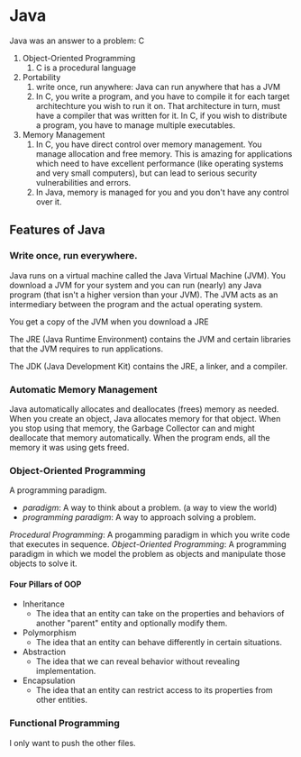 # Java

Java was an answer to a problem: C

1. Object-Oriented Programming
   1. C is a procedural language
2. Portability
   1. write once, run anywhere: Java can run anywhere that has a JVM
   2. In C, you write a program, and you have to compile it for each target architechture you wish to run it on. That architecture in turn, must have a compiler that was written for it. In C, if you wish to distribute a program, you have to manage multiple executables.
3. Memory Management
   1. In C, you have direct control over memory management. You manage allocation and free memory. This is amazing for applications which need to have excellent performance (like operating systems and very small computers), but can lead to serious security vulnerabilities and errors.
   2. In Java, memory is managed for you and you don't have any control over it.

## Features of Java

### Write once, run everywhere.

Java runs on a virtual machine called the Java Virtual Machine (JVM). You download a JVM for your system and you can run (nearly) any Java program (that isn't a higher version than your JVM). The JVM acts as an intermediary between the program and the actual operating system.

You get a copy of the JVM when you download a JRE

The JRE (Java Runtime Environment) contains the JVM and certain libraries that the JVM requires to run applications.

The JDK (Java Development Kit) contains the JRE, a linker, and a compiler.

### Automatic Memory Management

Java automatically allocates and deallocates (frees) memory as needed. When you create an object, Java allocates memory for that object. When you stop using that memory, the Garbage Collector can and might deallocate that memory automatically. When the program ends, all the memory it was using gets freed.

### Object-Oriented Programming

A programming paradigm.
* *paradigm*: A way to think about a problem. (a way to view the world)
* *programming paradigm*: A way to approach solving a problem.

*Procedural Programming*: A progamming paradigm in which you write code that executes in sequence.
*Object-Oriented Programming*: A programming paradigm in which we model the problem as objects and manipulate those objects to solve it.

#### Four Pillars of OOP
* Inheritance
  * The idea that an entity can take on the properties and behaviors of another "parent" entity and optionally modify them.
* Polymorphism
  * The idea that an entity can behave differently in certain situations.
* Abstraction
  * The idea that we can reveal behavior without revealing implementation.
* Encapsulation
  * The idea that an entity can restrict access to its properties from other entities.

### Functional Programming

I only want to push the other files.